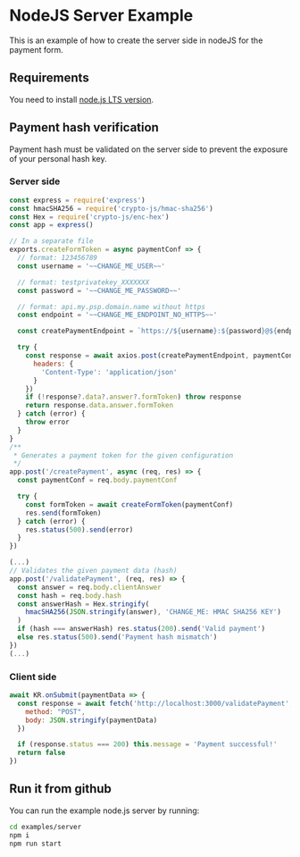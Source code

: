 # NodeJS Server Example

This is an example of how to create the server side in nodeJS for
the payment form.

## Requirements

You need to install [node.js LTS version](https://nodejs.org/en/).

## Payment hash verification

Payment hash must be validated on the server side to prevent the exposure of your
personal hash key.

### Server side

```js
const express = require('express')
const hmacSHA256 = require('crypto-js/hmac-sha256')
const Hex = require('crypto-js/enc-hex')
const app = express()

// In a separate file
exports.createFormToken = async paymentConf => {
  // format: 123456789
  const username = '~~CHANGE_ME_USER~~'

  // format: testprivatekey_XXXXXXX
  const password = '~~CHANGE_ME_PASSWORD~~'

  // format: api.my.psp.domain.name without https
  const endpoint = '~~CHANGE_ME_ENDPOINT_NO_HTTPS~~'

  const createPaymentEndpoint = `https://${username}:${password}@${endpoint}/api-payment/V4/Charge/CreatePayment`

  try {
    const response = await axios.post(createPaymentEndpoint, paymentConf, {
      headers: {
        'Content-Type': 'application/json'
      }
    })
    if (!response?.data?.answer?.formToken) throw response
    return response.data.answer.formToken
  } catch (error) {
    throw error
  }
}
/**
 * Generates a payment token for the given configuration
 */
app.post('/createPayment', async (req, res) => {
  const paymentConf = req.body.paymentConf

  try {
    const formToken = await createFormToken(paymentConf)
    res.send(formToken)
  } catch (error) {
    res.status(500).send(error)
  }
})

(...)
// Validates the given payment data (hash)
app.post('/validatePayment', (req, res) => {
  const answer = req.body.clientAnswer
  const hash = req.body.hash
  const answerHash = Hex.stringify(
    hmacSHA256(JSON.stringify(answer), 'CHANGE_ME: HMAC SHA256 KEY')
  )
  if (hash === answerHash) res.status(200).send('Valid payment')
  else res.status(500).send('Payment hash mismatch')
})
(...)
```

### Client side

```js
await KR.onSubmit(paymentData => {
  const response = await fetch('http://localhost:3000/validatePayment', {
    method: "POST",
    body: JSON.stringify(paymentData)
  })

  if (response.status === 200) this.message = 'Payment successful!'
  return false
})
```

## Run it from github

You can run the example node.js server by running:

```sh
cd examples/server
npm i
npm run start
```